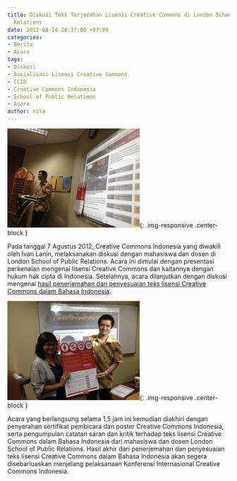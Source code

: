 ```yaml
---
title: Diskusi Teks Terjemahan Lisensi Creative Commons di London School of Public
  Relations
date: 2012-08-14 20:37:00 +07:00
categories:
- Berita
- Acara
tags:
- Diskusi
- Sosialisasi Lisensi Creative Commons
- CCID
- Creative Commons Indonesia
- School of Public Relations
- Acara
author: nita
---
```


![IMG_0694-300x225.jpg](/uploads/IMG_0694-300x225.jpg){: .img-responsive .center-block }

Pada tanggal 7 Agustus 2012, Creative Commons Indonesia yang diwakili oleh Ivan Lanin, melaksanakan diskusi dengan mahasiswa dan dosen di London School of Public Relations. Acara ini dimulai dengan presentasi perkenalan mengenai lisensi Creative Commons dan kaitannya dengan hukum hak cipta di Indonesia. Setelahnya, acara dilanjutkan dengan diskusi mengenai [hasil penerjemahan dan penyesuaian teks lisensi Creative Commons dalam Bahasa Indonesia](http://creativecommons.or.id/hasil-i-penerjemahan-dan-penyesuaian-teks-lisensi/).

![IMG_0698-300x225.jpg](/uploads/IMG_0698-300x225.jpg){: .img-responsive .center-block }

Acara yang  berlangsung selama 1,5 jam ini kemudian diakhiri dengan penyerahan sertifikat pembicara dan poster Creative Commons Indonesia, serta pengumpulan catatan saran dan kritik terhadap teks lisensi Creative Commons dalam Bahasa Indonesia dari mahasiswa dan dosen London School of Public Relations. Hasil akhir dari penerjemahan dan penyesuaian teks lisensi Creative Commons dalam Bahasa Indonesia akan segera disebarluaskan menjelang pelaksanaan Konferensi Internasional Creative Commons Indonesia.